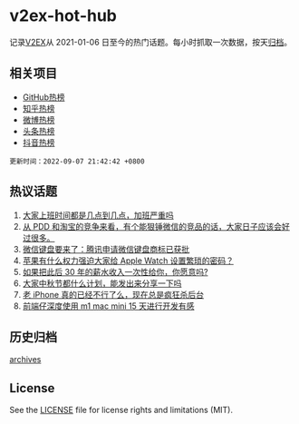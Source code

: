# v2ex-hot-hub

 记录[V2EX](https://www.v2ex.com/)从 2021-01-06 日至今的热门话题。每小时抓取一次数据，按天[归档](archives)。
 
 ## 相关项目

- [GitHub热榜](https://github.com/snaildev/github-hot-hub)
- [知乎热榜](https://github.com/snaildev/zhihu-hot-hub)
- [微博热榜](https://github.com/snaildev/weibo-hot-hub)
- [头条热榜](https://github.com/snaildev/toutiao-hot-hub)
- [抖音热榜](https://github.com/snaildev/douyin-hot-hub)


 `更新时间：2022-09-07 21:42:42 +0800`

## 热议话题

1. [大家上班时间都是几点到几点，加班严重吗](https://www.v2ex.com/t/878246)
1. [从 PDD 和淘宝的竞争来看，有个能狠锤微信的竞品的话，大家日子应该会好过很多。](https://www.v2ex.com/t/878265)
1. [微信键盘要来了：腾讯申请微信键盘商标已获批](https://www.v2ex.com/t/878277)
1. [苹果有什么权力强迫大家给 Apple Watch 设置繁琐的密码？](https://www.v2ex.com/t/878261)
1. [如果把此后 30 年的薪水收入一次性给你，你愿意吗?](https://www.v2ex.com/t/878351)
1. [大家中秋节都什么计划，能发出来分享一下吗](https://www.v2ex.com/t/878287)
1. [老 iPhone 真的已经不行了么，现在总是疯狂杀后台](https://www.v2ex.com/t/878283)
1. [前端仔深度使用 m1 mac mini 15 天进行开发有感](https://www.v2ex.com/t/878390)

## 历史归档

[archives](archives)

## License

See the [LICENSE](LICENSE) file for license rights and limitations (MIT).
